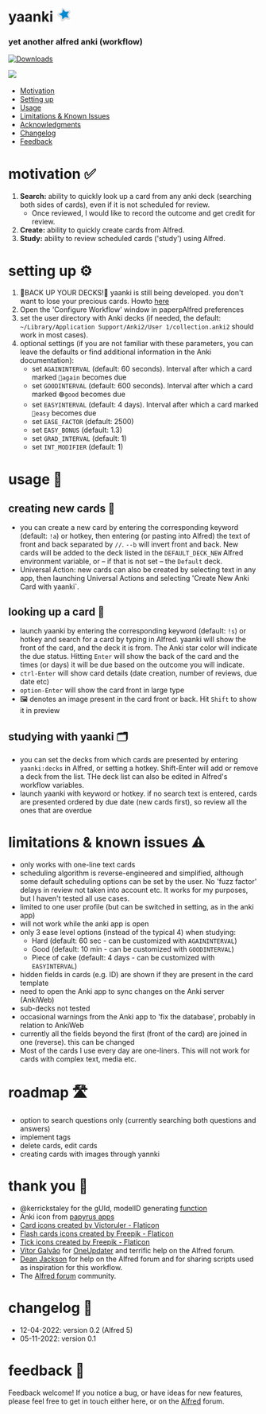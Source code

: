 # yaanki <img src="images/icon.png" width="30"/>
### yet another alfred anki (workflow)


<a href="https://github.com/giovannicoppola/alfred-yaanki/releases/latest/">
<img alt="Downloads"
src="https://img.shields.io/github/downloads/giovannicoppola/alfred-yaanki/total?color=purple&label=Downloads"><br/>
</a>

![](images/alfred-yaanki.gif)


<!-- MarkdownTOC autolink="true" bracket="round" depth="3" autoanchor="true" -->

- [Motivation](#motivation)
- [Setting up](#setting-up)
- [Usage](#usage)
- [Limitations & Known Issues](#known-issues)
- [Acknowledgments](#acknowledgments)
- [Changelog](#changelog)
- [Feedback](#feedback)

<!-- /MarkdownTOC -->



<a name="motivation"></a>
# motivation ✅
1. **Search:** ability to quickly look up a card from any anki deck (searching both sides of cards), even if it is not scheduled for review. 
	- Once reviewed, I would like to record the outcome and get credit for review.
2. **Create:** ability to quickly create cards from Alfred. 
3. **Study:** ability to review scheduled cards ('study') using Alfred. 

<a name="setting-up"></a>
# setting up ⚙️
1. 🚨BACK UP YOUR DECKS!🚨 yaanki is still being developed. you don't want to lose your precious cards. Howto [here](https://docs.ankiweb.net/backups.html)
2. Open the 'Configure Workflow' window in paperpAlfred preferences
3. set the user directory with Anki decks (if needed, the default: `~/Library/Application Support/Anki2/User 1/collection.anki2` should work in most cases).
4. optional settings (if you are not familiar with these parameters, you can leave the defaults or find additional information in the Anki documentation):
	- set `AGAININTERVAL` (default: 60 seconds). Interval after which a card marked `🔴again` becomes due
	- set `GOODINTERVAL` (default: 600 seconds). Interval after which a card marked `🟢good` becomes due
	- set `EASYINTERVAL` (default: 4 days). Interval after which a card marked `🍰easy` becomes due
	- set `EASE_FACTOR` (default: 2500)
	- set `EASY_BONUS` (default: 1.3)
	- set `GRAD_INTERVAL` (default: 1)
	- set `INT_MODIFIER` (default: 1)


<a name="usage"></a>
# usage 📖
## creating new cards 📝
- you can create a new card by entering the corresponding keyword (default: `!a`) or hotkey, then entering (or pasting into Alfred) the text of front and back separated by `//`. `--b` will invert front and back. New cards will be added to the deck listed in the `DEFAULT_DECK_NEW` Alfred environment variable, or – if that is not set – the `Default` deck. 
- Universal Action: new cards can also be created by selecting text in any app, then launching Universal Actions and selecting 'Create New Anki Card with yaanki`. 

 
## looking up a card 📇

- launch yaanki by entering the corresponding keyword (default: `!s`) or hotkey and search for a card by typing in Alfred. yaanki will show the front of the card, and the deck it is from. The Anki star color will indicate the due status. Hitting `Enter` will show the back of the card and the times (or days) it will be due based on the outcome you will indicate. 
- `ctrl-Enter` will show card details (date creation, number of reviews, due date etc)
- `option-Enter` will show the card front in large type
- 🖼️ denotes an image present in the card front or back. Hit `Shift` to show it in preview 

## studying with yaanki 🗂️ 
- you can set the decks from which cards are presented by entering `yaanki:decks` in Alfred, or setting a hotkey. Shift-Enter will add or remove a deck from the list. THe deck list can also be edited in Alfred's workflow variables. 
- launch yaanki with keyword or hotkey. if no search text is entered, cards are presented ordered by due date (new cards first), so review all the ones that are overdue



<a name="known-issues"></a>
# limitations & known issues ⚠️
- only works with one-line text cards
- scheduling algorithm is reverse-engineered and simplified, although some default scheduling options can be set by the user. No 'fuzz factor' delays in review not taken into account etc. It works for my purposes, but I haven't tested all use cases. 
- limited to one user profile (but can be switched in setting, as in the anki app)
- will not work while the anki app is open  
- only 3 ease level options (instead of the typical 4) when studying:
    - Hard (default: 60 sec - can be customized with `AGAININTERVAL`)
    - Good (default: 10 min - can be customized with `GOODINTERVAL`)
    - Piece of cake (default: 4 days - can be customized with `EASYINTERVAL`)
- hidden fields in cards (e.g. ID) are shown if they are present in the card template
- need to open the Anki app to sync changes on the Anki server (AnkiWeb)
- sub-decks not tested
- occasional warnings from the Anki app to 'fix the database', probably in relation to AnkiWeb
- currently all the fields beyond the first (front of the card) are joined in one (reverse). this can be changed  
- Most of the cards I use every day are one-liners. This will not work for cards with complex text, media etc. 


<a name="roadmap"></a>
# roadmap 🛣️
- option to search questions only (currently searching both questions and answers)
- implement tags
- delete cards, edit cards
- creating cards with images through yannki



<a name="acknowledgments"></a>
# thank you 🙂
- @kerrickstaley for the gUId, modelID generating [function](https://github.com/kerrickstaley/genanki/blob/fc8148ab5cabeb16e8957ebb3e7d8ec48bed7cf5/genanki/util.py)
- Anki icon from [papyrus apps](https://icon-icons.com/icon/anki/93962)
- <a href="https://www.flaticon.com/free-icons/card" title="card icons">Card icons created by Victoruler - Flaticon</a>
- <a href="https://www.flaticon.com/free-icons/flash-cards" title="flash cards icons">Flash cards icons created by Freepik - Flaticon</a>
- <a href="https://www.flaticon.com/free-icons/tick" title="tick icons">Tick icons created by Freepik - Flaticon</a>
- [Vítor Galvão](https://github.com/vitorgalvao) for [OneUpdater](https://github.com/vitorgalvao/alfred-workflows/tree/master/OneUpdater) and terrific help on the Alfred forum.
- [Dean Jackson](https://github.com/deanishe) for help on the Alfred forum and for sharing scripts used as inspiration for this workflow. 
- The [Alfred forum](https://www.alfredforum.com) community.



<a name="changelog"></a>
# changelog 🧰

- 12-04-2022: version 0.2 (Alfred 5)
- 05-11-2022: version 0.1

<a name="feedback"></a>
# feedback 🧐

Feedback welcome! If you notice a bug, or have ideas for new features, please feel free to get in touch either here, or on the [Alfred](https://www.alfredforum.com) forum. 


 
